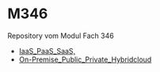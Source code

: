 # M346
Repository vom Modul Fach 346
- [IaaS_PaaS_SaaS,](/IaaS_PaaS_SaaS.md)
- [On-Premise_Public_Private_Hybridcloud](/On-Premise_Public_Private_Hybridcloud.md)
